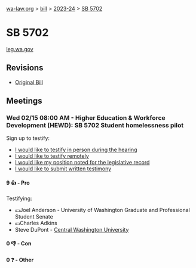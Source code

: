 [wa-law.org](/) > [bill](/bill/) > [2023-24](/bill/2023-24/) > [SB 5702](/bill/2023-24/sb/5702/)

# SB 5702
[leg.wa.gov](https://app.leg.wa.gov/billsummary?BillNumber=5702&Year=2023&Initiative=false)

## Revisions
* [Original Bill](1/)

## Meetings
### Wed 02/15 08:00 AM - Higher Education & Workforce Development (HEWD): SB 5702 Student homelessness pilot
Sign up to testify:
* [I would like to testify in person during the hearing](https://app.leg.wa.gov/csi/Testifier/Add?chamber=House&mId=30769&aId=151522&caId=21473&tId=1)
* [I would like to testify remotely](https://app.leg.wa.gov/csi/Testifier/Add?chamber=House&mId=30769&aId=151522&caId=21473&tId=2)
* [I would like my position noted for the legislative record](https://app.leg.wa.gov/csi/Testifier/Add?chamber=House&mId=30769&aId=151522&caId=21473&tId=3)
* [I would like to submit written testimony](https://app.leg.wa.gov/csi/Testifier/Add?chamber=House&mId=30769&aId=151522&caId=21473&tId=4)

#### 9 👍 - Pro
Testifying:
* 💵Joel Anderson - University of Washington Graduate and Professional Student Senate
* 💵Charles Adkins
* Steve DuPont - [Central Washington University](/org/central_washington_university/)

#### 0 👎 - Con

#### 0 ❓ - Other
